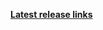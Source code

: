**[Latest release links](https://hkrpg-launcher-static.hoyoverse.com/hkrpg_global/mdk/launcher/api/resource?channel_id=1&key=vplOVX8Vn7cwG8yb&launcher_id=35&sub_channel_id=1)**